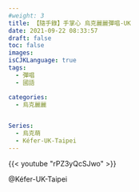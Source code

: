 ```yaml
---
#weight: 3
title: 【隨手錄】手掌心 烏克麗麗彈唱-UK
date: 2021-09-22 08:33:57
draft: false
toc: false
images:
isCJKLanguage: true
tags:
  - 彈唱
  - 國語

categories:
  - 烏克麗麗


Series:
  - 烏克萌
  - Kéfer-UK-Taipei
---
```



{{< youtube "rPZ3yQcSJwo" >}}

@Kéfer-UK-Taipei
